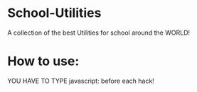 # School-Utilities

A collection of the best Utilities for school around the WORLD!

# How to use:

YOU HAVE TO TYPE javascript: 
before each hack!
